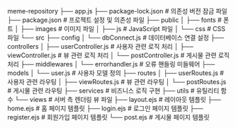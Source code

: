 meme-repository
├── app.js
├── package-lock.json # 의존성 버전 잠금 파일
├── package.json # 프로젝트 설정 및 의존성 파일
├── public
│   ├── fonts # 폰트
│   ├── images # 이미지 파일
│   ├── js # JavaScript 파일
│   └── css # CSS 파일
└── src
    ├── config
    │   └── dbConnect.js # 데이터베이스 연결 설정
    ├── controllers
    │   ├── userController.js # 사용자 관련 로직 처리
    │   ├── viewController.js # 뷰 관련 로직 처리
    │   └── postController.js # 게시물 관련 로직 처리
    ├── middlewares
    │   └── errorhandler.js # 오류 핸들링 미들웨어
    ├── models
    │   └── user.js # 사용자 모델 정의
    ├── routes
    │   ├── userRoutes.js # 사용자 관련 라우팅
    │   ├── viewRoutes.js # 뷰 관련 라우팅
    │   └── postRoutes.js # 게시물 관련 라우팅
    ├── services # 비즈니스 로직 구현
    ├── utils # 유틸리티 함수
    └── views # 서버 측 렌더링 뷰 파일
        ├── layout.ejs # 레이아웃 템플릿
        ├── home.ejs # 홈 페이지 템플릿
        ├── login.ejs # 로그인 페이지 템플릿
        ├── register.ejs # 회원가입 페이지 템플릿
        └── post.ejs # 게시물 페이지 템플릿